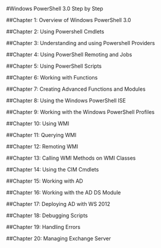 #Windows PowerShell 3.0 Step by Step

##Chapter 1: Overview of Windows PowerShell 3.0

##Chapter 2: Using Powershell Cmdlets

##Chapter 3: Understanding and using Powershell Providers

##Chapter 4: Using PowerShell Remoting and Jobs

##Chapter 5: Using PowerShell Scripts

##Chapter 6: Working with Functions

##Chapter 7: Creating Advanced Functions and Modules

##Chapter 8: Using the Windows PowerShell ISE

##Chapter 9: Working with the Windows PowerShell Profiles

##Chapter 10: Using WMI

##Chapter 11: Querying WMI

##Chapter 12: Remoting WMI

##Chapter 13: Calling WMI Methods on WMI Classes

##Chapter 14: Using the CIM Cmdlets

##Chapter 15: Working with AD

##Chapter 16: Working with the AD DS Module

##Chapter 17: Deploying AD with WS 2012

##Chapter 18: Debugging Scripts

##Chapter 19: Handling Errors

##Chapter 20: Managing Exchange Server

